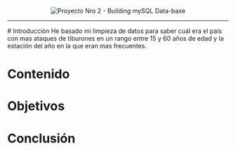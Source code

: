 <div align="center">

![Proyecto Nro 2 - Building mySQL Data-base](https://i.postimg.cc/JnxfCpBM/image-87.webp)


---
</div>
# Introducción
He basado mi limpieza de datos para saber cuál era el país con mas ataques de tiburones en un rango entre 15 y 60 años de edad y la estación del año en la que eran mas frecuentes.

# Contenido



# Objetivos


# Conclusión

